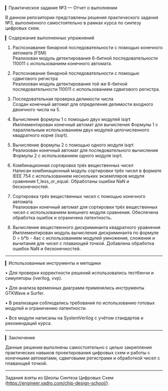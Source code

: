 ▎Практическое задание №3 — Отчет о выполнении

В данном репозитории представлены решения практического задания №3, выполненного самостоятельно в рамках курса по синтезу цифровых схем.

▎Содержание выполненных упражнений

1. Распознавание бинарной последовательности с помощью конечного автомата (FSM)  
   Реализован модуль детектирования 6-битной последовательности 110011 с использованием конечного автомата.

2. Распознавание бинарной последовательности с помощью сдвигового регистра  
   Реализован модуль детектирования той же 6-битной последовательности 110011 с использованием сдвигового регистра.

3. Последовательная проверка делимости числа  
   Создан конечный автомат для определения делимости входного двоичного числа на 5.

4. Вычисление формулы 1 с помощью двух модулей isqrt  
   Имплементирован конечный автомат для вычисления Формулы 1 с параллельным использованием двух модулей целочисленного квадратного корня (isqrt).

5. Вычисление формулы 2 с помощью одного модуля isqrt  
   Реализован конечный автомат для последовательного вычисления Формулы 2 с использованием одного модуля isqrt.

6. Комбинационная сортировка трёх вещественных чисел  
   Написан комбинационный модуль сортировки трёх чисел в формате IEEE 754 с использованием нескольких экземпляров модуля сравнения f_less_or_equal. Обработаны ошибки NaN и бесконечностей.

7. Сортировка трёх вещественных чисел с помощью конечного автомата  
   Реализован конечный автомат для сортировки трёх вещественных чисел с использованием внешнего модуля сравнения. Обеспечена обработка ошибок и ограничена латентность.

8. Вычисление вещественного дискриминанта квадратного уравнения  
   Имплементирован модуль вычисления дискриминанта по формуле D = b*b - 4ac с использованием модулей умножения, сложения и вычитания для чисел с плавающей точкой. Добавлена обработка ошибок NaN и бесконечностей.

---

▎Использованные инструменты и методики

• Для проверки корректности решений использовались тестбенчи и симуляторы (iverilog, vvp).

• Для анализа временных диаграмм применялись инструменты GTKWave и Surfer.

• В реализации соблюдались требования по использованию готовых модулей и ограничению латентности.

• Все модули написаны на SystemVerilog с учётом стандартов и рекомендаций курса.

---

▎Заключение

Данные решения выполнены самостоятельно с целью закрепления практических навыков проектирования цифровых схем и работы с конечными автоматами, сдвиговыми регистрами и обработкой чисел с плавающей точкой.

---

Задания взяты из Школы Синтеза Цифровых Схем (https://engineer.yadro.com/chip-design-school/).